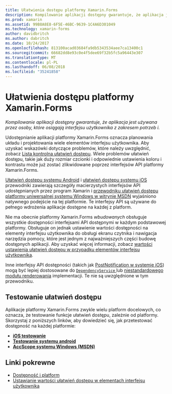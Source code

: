 ```yaml
---
title: Ułatwienia dostępu platformy Xamarin.Forms
description: Kompilowanie aplikacji dostępny gwarantuje, że aplikacja jest używana przez osoby, które osiągają interfejsu użytkownika z zakresem potrzeb i.
ms.prod: xamarin
ms.assetid: 99B8A8E8-6F5E-46BC-9639-1C4A6D301049
ms.technology: xamarin-forms
author: davidbritch
ms.author: dabritch
ms.date: 10/24/2017
ms.openlocfilehash: 813100acad03684fa9db5343534aee7ca13400c1
ms.sourcegitcommit: 66682dd8e93c0e4f5dee69f32b5fc5a96443e307
ms.translationtype: MT
ms.contentlocale: pl-PL
ms.lasthandoff: 06/08/2018
ms.locfileid: "35241858"
---
```

# <a name="xamarinforms-accessibility"></a>Ułatwienia dostępu platformy Xamarin.Forms

_Kompilowanie aplikacji dostępny gwarantuje, że aplikacja jest używana przez osoby, które osiągają interfejsu użytkownika z zakresem potrzeb i._

Udostępnianie aplikacji platformy Xamarin.Forms oznacza planowania układu i projektowania wiele elementów interfejsu użytkownika. Aby uzyskać wskazówki dotyczące problemów, które należy uwzględnić, zobacz [Lista kontrolna ułatwień dostępu](~/cross-platform/app-fundamentals/accessibility.md). Wiele problemów ułatwień dostępu, takie jak duży rozmiar czcionki i odpowiednie ustawienia koloru i kontrastu może już zostać zlikwidowane poprzez interfejsów API platformy Xamarin.Forms.

[Ułatwień dostępu systemu Android](~/android/app-fundamentals/accessibility.md) i [ułatwień dostępu systemu iOS](~/ios/app-fundamentals/accessibility.md) przewodniki zawierają szczegóły macierzystych interfejsów API udostępnianych przez program Xamarin i [przewodniku ułatwień dostępu platformy uniwersalnej systemu Windows w witrynie MSDN](https://msdn.microsoft.com/windows/uwp/accessibility/basic-accessibility-information) wyjaśniono natywnego podejście na tej platformie. Te interfejsy API są używane do pełnego wdrożenia aplikacje dostępne na każdej z platform.

Nie ma obecnie platformy Xamarin.Forms *wbudowanych* obsługuje wszystkie dostępności interfejsami API dostępnymi w każdym podstawowej platformy. Obsługuje on jednak ustawienie wartości dostępności na elementy interfejsu użytkownika do obsługi ekranu czytnika i nawigacja narzędzia pomocy, które jest jednym z najważniejszych części budowę dostępnych aplikacji. Aby uzyskać więcej informacji, zobacz [wartości ustawienia ułatwień dostępu w przypadku elementów interfejsu użytkownika](~/xamarin-forms/app-fundamentals/accessibility/setting-accessibility-values.md).

Inne interfejsy API dostępności (takich jak [PostNotification w systemie iOS](~/ios/app-fundamentals/accessibility.md)) mogą być lepiej dostosowane do [ `DependencyService` ](~/xamarin-forms/app-fundamentals/dependency-service/index.md) lub [niestandardowego modułu renderowania](~/xamarin-forms/app-fundamentals/custom-renderer/index.md) implementacji. Te nie są uwzględnione w tym przewodniku.

## <a name="testing-accessibility"></a>Testowanie ułatwień dostępu

Aplikacje platformy Xamarin.Forms zwykle wielu platform docelowych, co oznacza, że testowanie funkcje ułatwień dostępu, zależnie od platformy. Skorzystaj z poniższych linków, aby dowiedzieć się, jak przetestować dostępność na każdej platformie:

- [**iOS testowanie**](~/ios/app-fundamentals/accessibility.md)
- [**Testowanie systemu android**](~/android/app-fundamentals/accessibility.md)
- [**AccScope systemu Windows (MSDN)**](https://msdn.microsoft.com/library/windows/desktop/dn433239)


## <a name="related-links"></a>Linki pokrewne

- [Dostępność i platform](~/cross-platform/app-fundamentals/accessibility.md)
- [Ustawianie wartości ułatwień dostępu w elementach interfejsu użytkownika](~/xamarin-forms/app-fundamentals/accessibility/setting-accessibility-values.md)
